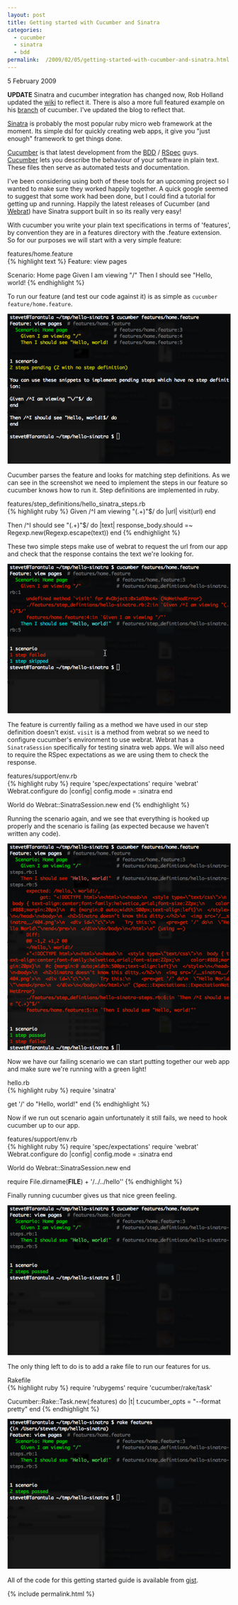 ```yaml
---
layout: post
title: Getting started with Cucumber and Sinatra
categories:
  - cucumber
  - sinatra
  - bdd
permalink:  /2009/02/05/getting-started-with-cucumber-and-sinatra.html
---
```

<p class="date">5 February 2009</p>

**UPDATE** Sinatra and cucumber integration has changed now, Rob Holland updated the [wiki](http://wiki.github.com/aslakhellesoy/cucumber/sinatra) to reflect it. There is also a more full featured example on his [branch](http://github.com/robholland/cucumber/commit/0e12d8100ca8541af014abe6a480c53a90b6aebd) of cucumber. I've updated the blog to reflect that.

[Sinatra](http://sinatra.github.com) is probably the most popular ruby micro web framework at the moment. Its simple dsl for quickly creating web apps, it give you "just enough" framework to get things done.

[Cucumber](http://cukes.info) is that latest development from the [BDD](http://dannorth.net/introducing-bdd) / [RSpec](http://rspec.info) guys. [Cucumber](http://cukes.info) lets you describe the behaviour of your software in plain text. These files then serve as automated tests and documentation.

I've been considering using both of these tools for an upcoming project so I wanted to make sure they worked happily together. A quick google seemed to suggest that some work had been done, but I could find a tutorial for getting up and running. Happily the latest releases of Cucumber (and [Webrat](http://github.com/brynary/webrat/tree/master)) have Sinatra support built in so its really very easy!

With cucumber you write your plain text specifications in terms of 'features', by convention they are in a features directory with the .feature extension. So for our purposes we will start with a very simple feature:

<div class="file">
  <div class="name">features/home.feature</div>
  <div class="text">
{% highlight text %}
Feature: view pages

  Scenario: Home page
    Given I am viewing "/"
    Then I should see "Hello, world!
{% endhighlight %}
  </div>
</div>

To run our feature (and test our code against it) is as simple as <code>cucumber feature/home.feature</code>.

![cucumber pending steps](/images/cucumber1.png)

Cucumber parses the feature and looks for matching step definitions. As we can see in the screenshot we need to implement the steps in our feature so cucumber knows how to run it. Step definitions are implemented in ruby.

 <div class="file">
  <div class="name">features/step_definitions/hello_sinatra_steps.rb</div>
  <div class="text">
{% highlight ruby %}
Given /^I am viewing "(.+)"$/ do |url|
  visit(url)
end
 
Then /^I should see "(.+)"$/ do |text|
  response_body.should =~ Regexp.new(Regexp.escape(text))
end
{% endhighlight %}
  </div>
</div>

These two simple steps make use of webrat to request the url from our app and check that the response contains the text we're looking for.

![cucumber failing without webrat](/images/cucumber2.png)

The feature is currently failing as a method we have used in our step definition doesn't exist. <code>visit</code> is a method from webrat so we need to configure cucumber's environment to use webrat. Webrat has a <code>SinatraSession</code> specifically for testing sinatra web apps. We will also need to require the RSpec expectations as we are using them to check the response.

<div class="file">
  <div class="name">features/support/env.rb</div>
  <div class="text">
{% highlight ruby %}
require 'spec/expectations'
require 'webrat'
Webrat.configure do |config|
  config.mode = :sinatra
end

World do
  Webrat::SinatraSession.new
end
{% endhighlight %}
  </div>
</div>

Running the scenario again, and we see that everything is hooked up properly and the scenario is failing (as expected because we haven't written any code).

![cucumber failing no code](/images/cucumber3.png)

Now we have our failing scenario we can start putting together our web app and make sure we're running with a green light!

<div class="file">
  <div class="name">hello.rb</div>
  <div class="text">
{% highlight ruby %}
require 'sinatra'
 
get '/' do
  "Hello, world!"
end
{% endhighlight %}
  </div>
</div>

Now if we run out scenario again unfortunately it still fails, we need to hook cucumber up to our app.

<div class="file">
  <div class="name">features/support/env.rb</div>
  <div class="text">
{% highlight ruby %}
require 'spec/expectations'
require 'webrat'
Webrat.configure do |config|
  config.mode = :sinatra
end

World do
  Webrat::SinatraSession.new
end

require File.dirname(__FILE__) + '/../../hello''
{% endhighlight %}
  </div>
</div>

Finally running cucumber gives us that nice green feeling.

![green cucumber](/images/cucumber4.png)

The only thing left to do is to add a rake file to run our features for us.

<div class="file">
  <div class="name">Rakefile</div>
  <div class="text">
{% highlight ruby %}
require 'rubygems'
require 'cucumber/rake/task'
 
Cucumber::Rake::Task.new(:features) do |t|
  t.cucumber_opts = "--format pretty"
end
{% endhighlight %}
  </div>
</div>

![rake features](/images/cucumber5.png)

All of the code for this getting started guide is available from [gist](http://gist.github.com/58647).

{% include permalink.html %}